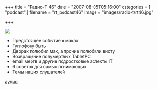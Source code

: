 +++
title = "Радио-T 46"
date = "2007-08-05T05:16:00"
categories = [ "podcast",]
filename = "rt_podcast46"
image = "images/radio-t/rt46.jpg"

+++

![](https://radio-t.com/images/radio-t/rt46.jpg)

- Предстоящее событие о маках
- Гуглофону быть
- Дворак полюбил мак, а прочие полюбили висту
- Возвращение полумертвых TabletPC
- email мертв и другие подростковые аспекты IT
- 6 советов для самых понимающих
- Темы наших слушателей

[аудио](https://cdn.radio-t.com/rt_podcast46.mp3)
<audio src="https://cdn.radio-t.com/rt_podcast46.mp3" preload="none"></audio>
